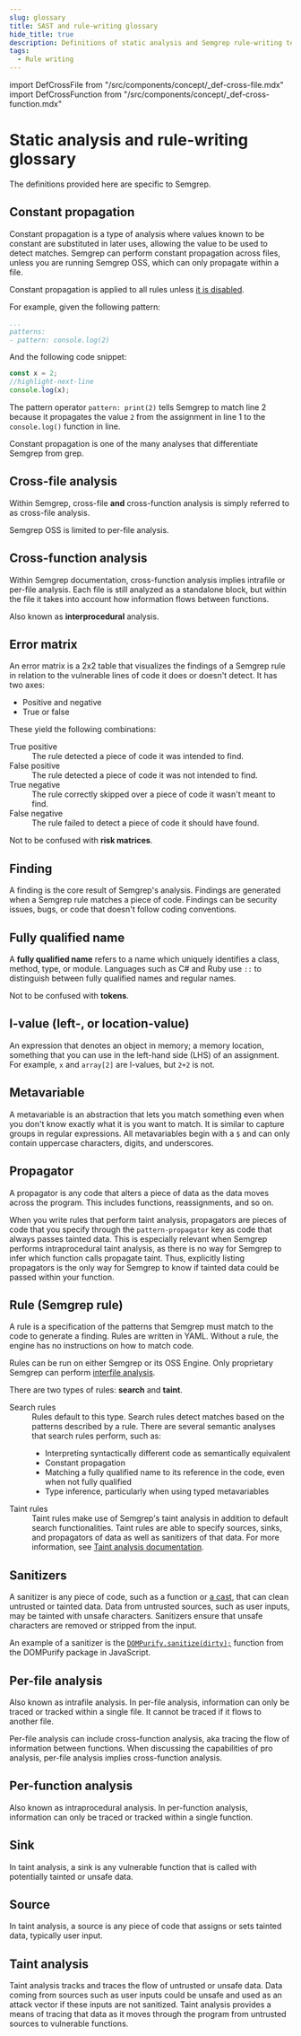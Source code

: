 ```yaml
---
slug: glossary
title: SAST and rule-writing glossary
hide_title: true
description: Definitions of static analysis and Semgrep rule-writing terms.
tags:
  - Rule writing
---
```


import DefCrossFile from "/src/components/concept/_def-cross-file.mdx"
import DefCrossFunction from "/src/components/concept/_def-cross-function.mdx"

# Static analysis and rule-writing glossary

The definitions provided here are specific to Semgrep.

## Constant propagation

Constant propagation is a type of analysis where values known to be constant are substituted in later uses, allowing the value to be used to detect matches. Semgrep can perform constant propagation across files, unless you are running Semgrep OSS, which can only propagate within a file.

Constant propagation is applied to all rules unless [it is disabled](/writing-rules/data-flow/constant-propagation#disable-constant-propagation).

For example, given the following pattern:
```yaml
...
patterns:
- pattern: console.log(2)
```
And the following code snippet:
```javascript showLineNumbers
const x = 2;
//highlight-next-line
console.log(x);
```

The pattern operator `pattern: print(2)` tells Semgrep to match line 2 because it propagates the value `2` from the assignment in line 1 to the `console.log()` function in line.

Constant propagation is one of the many analyses that differentiate Semgrep from grep.

## Cross-file analysis

<DefCrossFile />

Within Semgrep, cross-file **and** cross-function analysis is simply referred to as cross-file analysis.

Semgrep OSS is limited to per-file analysis.

## Cross-function analysis

<DefCrossFunction />

Within Semgrep documentation, cross-function analysis implies intrafile or per-file analysis. Each file is still analyzed as a standalone block, but within the file it takes into account how information flows between functions.

Also known as **interprocedural** analysis.

## Error matrix

An error matrix is a 2x2 table that visualizes the findings of a Semgrep rule in relation to the vulnerable lines of code it does or doesn't detect. It has two axes:

- Positive and negative
- True or false

These yield the following combinations:

<dl>
<dt>True positive</dt>
<dd>The rule detected a piece of code it was intended to find.</dd>
<dt>False positive</dt>
<dd>The rule detected a piece of code it was not intended to find.</dd>
<dt>True negative</dt>
<dd>The rule correctly skipped over a piece of code it wasn't meant to find.</dd>
<dt>False negative</dt>
<dd>The rule failed to detect a piece of code it should have found.</dd>
</dl>

Not to be confused with **risk matrices**.

## Finding

A finding is the core result of Semgrep's analysis. Findings are generated when a Semgrep rule matches a piece of code. Findings can be security issues, bugs, or code that doesn't follow coding conventions.

## Fully qualified name

A **fully qualified name** refers to a name which uniquely identifies a class, method, type, or module. Languages such as C# and Ruby use `::` to distinguish between fully qualified names and regular names.

Not to be confused with **tokens**.

## l-value (left-, or location-value)

An expression that denotes an object in memory; a memory location, something that you can use in the left-hand side (LHS) of an assignment. For example, `x` and `array[2]` are l-values, but `2+2` is not.

## Metavariable

A metavariable is an abstraction that lets you match something even when you don't know exactly what it is you want to match. It is similar to capture groups in regular expressions. All metavariables begin with a `$` and can only contain uppercase characters, digits, and underscores.

## Propagator

A propagator is any code that alters a piece of data as the data moves across the program. This includes functions, reassignments, and so on.

When you write rules that perform taint analysis, propagators are pieces of code that you specify through the `pattern-propagator` key as code that always passes tainted data. This is especially relevant when Semgrep performs intraprocedural taint analysis, as there is no way for Semgrep to infer which function calls propagate taint. Thus, explicitly listing propagators is the only way for Semgrep to know if tainted data could be passed within your function.

## Rule (Semgrep rule)

A rule is a specification of the patterns that Semgrep must match to the code to generate a finding. Rules are written in YAML. Without a rule, the engine has no instructions on how to match code.

Rules can be run on either Semgrep or its OSS Engine. Only proprietary Semgrep can perform [interfile analysis](#cross-file-analysis).

There are two types of rules: **search** and **taint**.

<dl>
  <dt>Search rules</dt>
  <dd>
    Rules default to this type. Search rules detect matches based on the patterns described by a rule. There are several semantic analyses that search rules perform, such as:
    <ul>
      <li>Interpreting syntactically different code as semantically equivalent</li>
      <li>Constant propagation</li>
      <li>Matching a fully qualified name to its reference in the code, even when not fully qualified</li>
      <li>Type inference, particularly when using typed metavariables</li>
    </ul>
  </dd>
  <dt>Taint rules</dt>
  <dd>Taint rules make use of Semgrep's taint analysis in addition to default search functionalities. Taint rules are able to specify sources, sinks, and propagators of data as well as sanitizers of that data. For more information, see <a href="/writing-rules/data-flow/taint-mode/">Taint analysis documentation</a>.</dd>
</dl>

<!-- how can we say that search rules are semantic if no analysis is performed on the value of data, such as variables? Or are there levels of semantic understanding that semgrep can perform? -->

## Sanitizers

A sanitizer is any piece of code, such as a function or [a cast](https://learn.microsoft.com/en-us/dotnet/csharp/programming-guide/types/casting-and-type-conversions#explicit-conversions), that can clean untrusted or tainted data. Data from untrusted sources, such as user inputs, may be tainted with unsafe characters. Sanitizers ensure that unsafe characters are removed or stripped from the input.

An example of a sanitizer is the [<i class="fas fa-external-link fa-xs"></i> `DOMPurify.sanitize(dirty);`](https://github.com/cure53/DOMPurify) function from the  DOMPurify package in JavaScript.

## Per-file analysis

Also known as intrafile analysis. In per-file analysis, information can only be traced or tracked within a single file. It cannot be traced if it flows to another file.

Per-file analysis can include cross-function analysis, aka tracing the flow of information between functions. When discussing the capabilities of pro analysis, per-file analysis implies cross-function analysis.

## Per-function analysis

Also known as intraprocedural analysis. In per-function analysis, information can only be traced or tracked within a single function.

## Sink

In taint analysis, a sink is any vulnerable function that is called with potentially tainted or unsafe data.

## Source

In taint analysis, a source is any piece of code that assigns or sets tainted data, typically user input.

## Taint analysis

Taint analysis tracks and traces the flow of untrusted or unsafe data. Data coming from sources such as user inputs could be unsafe and used as an attack vector if these inputs are not sanitized. Taint analysis provides a means of tracing that data as it moves through the program from untrusted sources to vulnerable functions.
